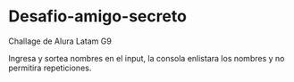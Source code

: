 # Desafio-amigo-secreto
Challage de Alura Latam G9

Ingresa y sortea nombres en el input, la consola enlistara los nombres y no permitira repeticiones.